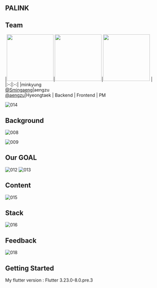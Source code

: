 ## PALINK 
## Team
|<img src="https://avatars.githubusercontent.com/u/113099494?v=4" width="150" height="150"/>|<img src="https://avatars.githubusercontent.com/u/102356873?v=4" width="150" height="150"/>|<img src="https://avatars.githubusercontent.com/u/102356873](https://github.com/aengzu/palink_v2/assets/102356873/dbaf358d-723b-4a7b-8831-aab77cf7c04a)?v=4" width="150" height="150"/>
|
|:-:|:-:|
|minkyung<br/>[@Smingaeng](https://github.com/Smingaeng)|aengzu<br/>[@aengzu](https://github.com/aengzu)|Hyeongtaek
| Backend | Frontend | PM

![014](https://github.com/aengzu/palink_v2/assets/102356873/f6633bd2-c3a9-4ad8-a0cb-b4b86bbeabb7)

## Background
![008](https://github.com/aengzu/palink_v2/assets/102356873/1e2e020b-5f78-4927-914f-e72cac5f3cc2)

![009](https://github.com/aengzu/palink_v2/assets/102356873/129ba3de-a3a2-490d-889b-e87813a67f8c)

## Our GOAL
![012](https://github.com/aengzu/palink_v2/assets/102356873/efb257bf-a165-499e-93a2-efa2f31e5ca2)
![013](https://github.com/aengzu/palink_v2/assets/102356873/220aaf0a-7496-4fa4-a536-880f27e1ed0d)


## Content
![015](https://github.com/aengzu/palink_v2/assets/102356873/a4d9b79d-6694-4d0c-b440-03f87384969f)

## Stack
![016](https://github.com/aengzu/palink_v2/assets/102356873/1873440f-7c14-4ba1-a122-302ced4330fb)

## Feedback
![018](https://github.com/aengzu/palink_v2/assets/102356873/bbdc07bd-149b-48a2-9b37-e93ce682c4b0)


## Getting Started
My flutter version : Flutter 3.23.0-8.0.pre.3


